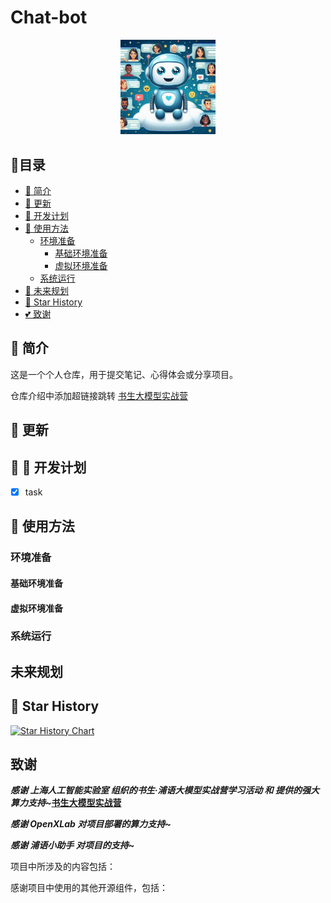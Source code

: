 # Chat-bot

<div align=center><img src="docs\chat-bot.png" width="30%"></div>

## 📝目录

- [📖 简介](#-简介)
- [🚀 更新](#-更新)
- [🧱 开发计划](#-开发计划)
- [🧾 使用方法](#-使用方法)
  - [环境准备](#环境准备)
    - [基础环境准备](#基础环境准备)
    - [虚拟环境准备](#虚拟环境准备)
  - [系统运行](#系统运行)
- [🧾 未来规划](#未来规划)
- [🌟 Star History](#-star-history)
- [💕 致谢](#致谢)

## 📖 简介

这是一个个人仓库，用于提交笔记、心得体会或分享项目。

仓库介绍中添加超链接跳转 [书生大模型实战营](https://github.com/InternLM/Tutorial)

## 🚀 更新

## 🧾 🧱 开发计划

- [x] task

## 🧾 使用方法

### 环境准备

#### 基础环境准备

#### 虚拟环境准备

### 系统运行


## 未来规划


## 🌟 Star History

[![Star History Chart](https://api.star-history.com/svg?repos=ylzt777/Chat-bot-InternLM.git&type=Date)](https://star-history.com/#ylzt777/Chat-bot-InternLM.git&Date)



## 致谢

**_感谢 上海人工智能实验室 组织的书生·浦语大模型实战营学习活动 和 提供的强大算力支持~_[书生大模型实战营](https://github.com/InternLM/Tutorial)**

**_感谢 OpenXLab 对项目部署的算力支持~_**

**_感谢 浦语小助手 对项目的支持~_**

项目中所涉及的内容包括：

感谢项目中使用的其他开源组件，包括：
